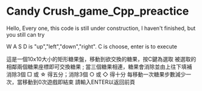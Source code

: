 # Candy Crush_game_Cpp_preactice
Hello, Every one, this code is still under construction, I haven't finished, but you still can try


W A S D is "up","left","down","right". 
C is choose, enter is to execute

這是一個10x10大小的矩形糖果盤，移動到欲交換的糖果，按C鍵為選取
 被選取的相鄰兩個糖果座標即可交換糖果 ;
當三個糖果相連，糖果會消除並由上往下填補
消除3個 □ 或 ☆ 得五分；消除3個 ○ 或 ◇ 得十分
	每移動一次糖果步數減少一次，當移動到0次遊戲即結束
請輸入ENTER以返回前頁
